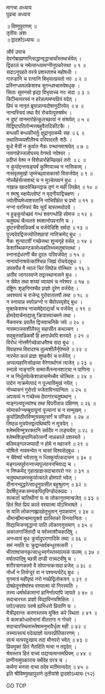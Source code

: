 मागचा अध्याय  
पुढचा अध्याय  
  
॥ विष्णुपुराणम् ॥  
तृतीयः अंशः  
॥ द्वादशोऽध्यायः ॥  
  
और्व उवाच  
देवगोब्राह्मणान्त्सिद्धान्वृद्धाचार्यांस्तथार्चयेत् ।  
द्विकालं च नमेत्सन्ध्यामग्नीनुपचरेत्तथा ॥ १ ॥  
सदाऽनुपहते वस्त्रे प्रशस्ताश्च महोषधीः ।  
गारुडानि च रत्नानि बिभृयात्प्रयतो नरः ॥ २ ॥  
प्रस्निग्धामलकेशश्च सुगन्धश्चारुवेषधृक् ।  
सिताः सुमनसो हृद्या विभृयाच्च नरः सदा ॥ ३ ॥  
किञ्चित्परस्वं न हरेन्नल्पमप्यप्रियं वदेत् ।  
प्रियं च नानृतं ब्रूयान्नान्यदोषानुदीरयेत् ॥ ४ ॥  
नान्यस्त्रियं तथा वैरं रोचयेत्पुरुषर्षभ ।  
न दुष्टं यानमारोहेत्कूलच्छायां न संश्रयेत् ॥ ५ ॥  
विद्विष्टपतितोन्मत्तबहुवैरादिकीटकैः ।  
बन्धकी बन्धकीभर्तुः क्षुद्रानृतकथैः सह ॥ ६ ॥  
तथातिव्ययशीलैश्च परिवादरतैः शठैः ।  
बुधो मैत्रीं न कुर्वात नैकः पन्थानमाश्रयेत् ॥ ७ ॥  
नावगाहेज्जलोघस्य वेगमग्रे नपेश्वर ।  
प्रदीप्तं वेश्म न विशेन्नारोहेच्छिखरं तरोः ॥ ८ ॥  
न कुर्याद्दन्तसङ्घर्षं कुष्णियाच्च न नासिकाम् ।  
नासंवृतमुखो जृम्भेच्छ्वासकासो विसर्जयेत् ॥ ९ ॥  
नोच्चैर्हसेत्सशब्दं च न मुञ्चेत्पवनं बुधः ।  
नखान्न खादयेच्छिन्द्यान्न तृणं न महीं लिखेत् ॥ १० ॥  
न श्मश्रु भक्षयेल्लोष्टं न मृद्‌नीयाद्विचक्षणः ।  
ज्योतींष्यमेध्यशस्तानि नाभिवीक्षेत च प्रभो ॥ ११ ॥  
नग्नां परस्त्रियं चैव सूर्यं चास्तमयोदये ।  
न हुङ्कुर्याच्छवं गन्धं शवगन्धोहि सोमज ॥ १२ ॥  
चतुष्पथं चैत्यतरुं श्मशानोपवनानि च ।  
दुष्टस्त्रीसन्निकर्षं च वर्जयेन्निशि सर्वदा ॥ १३ ॥  
पूज्यदेवद्विजज्योतिश्छायां नातिक्रमेद् बुधः ।  
नैकः शून्याटवीं गच्छेत्तथा शून्यगृहे वसेत् ॥ १४ ॥  
केशास्थिकण्टकामेध्यबलिभस्मतुषांस्तथा ।  
स्नानार्द्रधरणीं चैव दूरतः परिवर्जयेत् ॥ १५ ॥  
नानार्यानाश्रयेत्कांश्चिन्न जिह्मं रोचयेद्बुधः ।  
उपसर्पेन्न वै व्यालं चिरं तिष्ठेन्न वोत्थितः ॥ १६ ॥  
अतीव जागरस्वप्ने तद्वत्स्थानासने बुधः ।  
न सेवेत तथा शय्यां व्यायामं च नरेश्वर ॥ १७ ॥  
दंष्ट्रिणः शृङ्‌गिणश्चैव प्राज्ञो दूरेण वर्जयेत् ।  
अवश्यायं च राजेन्द्र पुरोवातातपौ तथा ॥ १८ ॥  
न स्नायान्न स्वपेन्नग्नो न चैवोपस्पृशेद् बुधः ।  
मुक्तकेशश्च नाचामेद्देवाद्यर्चां च वर्जयेत् ॥ १९ ॥  
होमदेवार्चनाद्यासु क्रियास्वाचमने तथा ।  
नैकवस्त्रः प्रवर्तेत द्विजवाचनिके जपे ॥ २० ॥  
नासमञ्जसशीलैस्तु सहासीत कथञ्चन ।  
सद्बुत्तसन्निकर्षो हि क्षणार्धमपि शस्यते ॥ २१ ॥  
विरोधं नोत्तमैर्गच्छेन्नाधमैश्च सदा बुधः ।  
विवाहश्च विवादश्च तुल्यशीलैर्नृपेष्यते ॥ २२ ॥  
नारभेत कलं प्राज्ञः शुष्कवैरं च वर्जयेत् ।  
अप्यल्पहानिःसोढव्या वैरेणार्थागमं त्यजेत् ॥ २३ ॥  
स्नातो नाङ्गानि सम्मार्जेत्स्नानशाट्या न पाणिना ।  
न च निर्धूतयेत्केशान्नाचामेच्चैव चोत्थितः ॥ २४ ॥  
पादेन नाक्रमेत्पादं न पूज्याविमुखं नयेत् ।  
नोच्चासनं गुरोरग्रे भजेताविनयान्वितः ॥ २५ ॥  
अपसव्यं न गच्छेच्च देवागारचतुष्पथान् ।  
माङ्गल्यपूज्यांश्च तथा विपरीतान्न दक्षिणम् ॥ २६ ॥  
सोमार्काग्न्यम्बुवायूनां पूज्यानां च न सम्मुखम् ।  
कुर्यान्निष्ठीवविण्मुत्रसमुत्सर्गं च पण्डितः ॥ २७ ॥  
तिष्ठन्न मूत्रयेत्तद्वत्पथिष्वपि न मूत्रयेत् ।  
श्लेष्मविण्मूत्ररक्तानि सर्वदैव न लङ्घयेत् ॥ २८ ॥  
श्लेष्मशिङ्घाणिकोत्सर्गो नान्नकाले प्रशस्यते ।  
बलिमङ्गलजप्यादौ न होमे न महाजने ॥ २९ ॥  
योषितो नावमन्येत न चासां विश्वसेद्बुधः ।  
न चैवेर्ष्या भवेत्तासु न धिक्कुर्यात्कदाचन ॥ ३० ॥  
मङ्गल्यपूर्वरत्नाज्यपूज्याननभिवाद्य च ।  
न निष्क्रमेद् गृहात्प्राज्ञःसदाचारपरो नरः ॥ ३१ ॥  
चतुष्पथान्नमस्कुर्यात्काले होमपरो भवेत् ।  
दीनानभ्युद्धरेत्साधूनुपासीत बहुश्रुतान् ॥ ३२ ॥  
देवर्षिपूजकःसम्यक्‌पितृपिण्डोदकप्रदः ।  
सत्कर्ता चातिथीनां यः स लोकानुत्तमान्व्रजेत् ॥ ३३ ॥  
हितं मितं प्रियं काले वश्यात्मा योऽभिभाषते ।  
स याति लोकानाह्लादहेतुभूतान् नृपाक्षयान् ॥ ३४ ॥  
धीमान्ह्रीमान्क्षमायुक्तो ह्यास्तिको विनयान्वितः ।  
विद्याभिजनवृद्धानां याति लोकाननुत्तमान् ॥ ३५ ॥  
अकालगार्जितादौ च पर्वस्वाशौचकादिषु ।  
अनध्यायं बुधः कुर्यादुपरागादिके तथा ॥ ३६ ॥  
समं नयति यः क्रुद्वान्सर्वबन्धुरमत्सरी ।  
भीताश्वासनकृत्साधुःस्वर्गस्तस्याल्पकं फलम् ॥ ३७ ॥  
वर्षातपादिषु च्छत्री दण्डी रात्र्यटवीषु च ।  
शरीरत्राणकामो वै सोपानत्कःसदा व्रजेत् ॥ ३८ ॥  
नोर्ध्वं न तिर्यग्दूरं वा न पश्यन्पर्यटेद् बुधः ।  
युगमात्रं महीपृष्ठं नरो गच्छेद्विलोकयन् ॥ ३९ ॥  
दोषहेतूनशेषांश्च वश्यात्मा यो निरस्यति ।  
तस्य धर्मार्थकामानां हानिर्नाल्पापि जायते ॥ ४० ॥  
सदाचाररतः प्राज्ञो विद्याविनयशिक्षितः ।  
पापेऽप्यपापः परुषे ह्यभिधत्ते प्रियाणि यः ।  
मैत्रीद्रवान्तः करणस्तस्य मुक्तिः करे स्थिता ॥ ४१ ॥  
ये कामक्रोधलोभानां वीतरागा न गोचरे ।  
सदाचारस्थितास्तेषामनुभावैर्धृता मही ॥ ४२ ॥  
तस्मात्सत्यं वदेत्प्राज्ञो यत्परप्रीतिकारणम् ।  
सत्यं यत्परदुःखाय तदा मौनपरो भवेत् ॥ ४३ ॥  
प्रियमुक्तं हितं नैतदिति मत्वा न तद्वदेत् ।  
श्रेयस्तत्र हितं वाच्यं यद्यप्यत्यन्तमप्रियम् ॥ ४४ ॥  
प्राणीनामुपकाराय यथैवेह परत्र च ।  
कर्मणा मनसा वाचा तदेव मतीमान्वदेत् ॥ ४५ ॥  
इति श्रीविष्णुमहापुराणे तृतीयांशे द्वादशोऽध्यायः (१२)  
  
  
  
GO TOP
